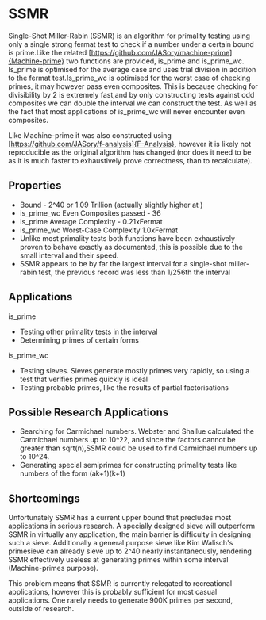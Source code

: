 # SSMR

Single-Shot Miller-Rabin (SSMR) is an algorithm for primality testing using only a single strong fermat test to check if a number under a 
certain bound is prime.Like the related [https://github.com/JASory/machine-prime]{Machine-prime} two functions are provided, is_prime and is_prime_wc. 
Is_prime is optimised for the average case and uses trial division in addition to the fermat test.Is_prime_wc is optimised for the worst case of checking primes, 
it may however pass even composites. This is because checking for divisibility by 2 is extremely fast,and by only constructing tests against 
odd composites we can double the interval we can construct the test. As well as the fact that most applications of is_prime_wc
will never encounter even composites.

Like Machine-prime it was also constructed using [https://github.com/JASory/f-analysis]{F-Analysis}, however it is likely not reproducible as the original 
algorithm has changed (nor does it need to be as it is much faster to exhaustively prove correctness, than to recalculate).

## Properties
 - Bound - 2^40 or 1.09 Trillion (actually slightly higher at )
 - is_prime_wc Even Composites passed - 36
 - is_prime Average Complexity - 0.21xFermat
 - is_prime_wc Worst-Case Complexity 1.0xFermat
 - Unlike most primality tests both functions have been exhaustively proven to behave exactly as documented, this is possible due to the small interval and their speed.
 - SSMR appears to be by far the largest interval for a single-shot miller-rabin test, the previous record was less than 1/256th the interval
 

## Applications

is_prime
- Testing other primality tests in the interval
- Determining primes of certain forms

is_prime_wc
- Testing sieves. Sieves generate mostly primes very rapidly, so using a test that verifies primes quickly is ideal
- Testing probable primes, like the results of partial factorisations 

## Possible Research Applications
- Searching for Carmichael numbers. Webster and Shallue calculated the Carmichael numbers up to 10^22, and since the
factors cannot be greater than sqrt(n),SSMR could be used to find Carmichael numbers up to 10^24. 
- Generating special semiprimes for constructing primality tests like numbers of the form (ak+1)(k+1)

## Shortcomings

Unfortunately SSMR has a current upper bound that precludes most applications in serious research. A specially designed sieve will outperform SSMR in virtually any application, the main barrier is difficulty in designing such a sieve.
Additionally a general purpose sieve like Kim Walisch's primesieve can already sieve up to 2^40 nearly instantaneously, rendering SSMR effectively useless at generating primes within some interval (Machine-primes purpose). 

This problem means that SSMR is currently relegated to recreational applications, however this is probably sufficient for most casual applications. One rarely needs to generate 900K primes per second, outside of research. 
